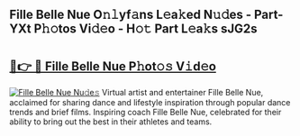 ## Fille Belle Nue O𝚗𝚕yf𝚊ns L𝚎a𝚔ed N𝚞𝚍es - Part-YXt P𝚑𝚘tos Vi𝚍𝚎o - H𝚘𝚝 Part L𝚎a𝚔s sJG2s

# <h2><a href="http://kf6zft.oniu.top/?m=Fille+Belle+Nue">🔗👉 🔴 Fille Belle Nue P𝚑ot𝚘𝚜 V𝚒d𝚎o</a></h2>

[![Fille Belle Nue Nu𝚍e𝚜](https://i.imgur.com/0qMVB7G.gif)](http://kf6zft.oniu.top/?m=Fille+Belle+Nue)
Virtual artist and entertainer Fille Belle Nue, acclaimed for sharing dance and lifestyle inspiration through popular dance trends and brief films. Inspiring coach Fille Belle Nue, celebrated for their ability to bring out the best in their athletes and teams.  
